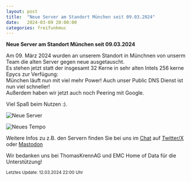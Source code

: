 ```yaml
---
layout: post
title:  "Neue Server am Standort München seit 09.03.2024"
date:   2024-03-09 20:00:00
categories: freifunkmuc
---
```


**Neue Server am Standort München seit 09.03.2024**

Am 09. März 2024 wurden an unserem Standort in Münchnen von unserm Team die alten Server gegen neue ausgetauscht.  
Es stehen jetzt statt der insgesamt 32 Kerne in sehr alten Intels 256 kerne Epycs zur Verfügung:  
München läuft nun mit viel mehr Power! Auch unser Public DNS Dienst ist nun viel schneller!  
Außerdem haben wir jetzt auch noch Peering mit Google.
   
Viel Spaß beim Nutzen :).
   
   
![Neue Server](/assets/posts/2024-03-12-neue-server.jpeg) 

![Neues Tempo](/assets/posts/2024-03-12-neues-tempo.jpeg)
   
Weitere Infos zu z.B. den Servern finden Sie bei uns im [Chat](https://chat.ffmuc.net) auf [Twitter/X](https://twitter.com/FreifunkMUC/status/1762382921451684233) oder [Mastodon](https://social.ffmuc.net/@freifunkMUC)
   
Wir bedanken uns bei ThomasKrennAG und EMC Home of Data für die Unterstützung!
   
<small>Letztes Update: 12.03.2024 22:00 Uhr</small>
